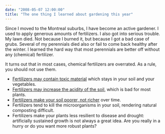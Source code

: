 ```yaml
---
date: "2008-05-07 12:00:00"
title: "The one thing I learned about gardening this year"
---
```




Since I moved to the Montreal suburbs, I have become an active gardener. I used to apply generous amounts of fertilizers. I also got into serious trouble. My lawn died. Not because I burned it, but because I got a bad case of grubs. Several of my perennials died also or fail to come back healthy after the winter. I learned the hard way that most perennials are better off without any (chemical) fertilizer.

It turns out that in most cases, chemical fertilizers are overrated. As a rule, you should not use them.

- [Fertilizers may contain toxic material](http://www.wtv-zone.com/infchoice/fertilizers.html) which stays in your soil and your vegetables.
- [Fertilizers may increase the acidity of the soil](http://link.springer.com/article/10.1007%2FBF02860001), which is bad for most plants.
- [Fertilizers make your soil poorer, not richer](http://news.softpedia.com/news/Nitrogen-Fertilizers-are-Bad-for-The-Soil-69549.shtml) over time.
- Fertilizers tend to kill the microorganisms in your soil, rendering natural composting difficult.
- Fertilizers make your plants less resilient to disease and drought: artificially sustained growth is not always a great idea. Are you really in a hurry or do you want more robust plants?


